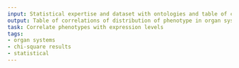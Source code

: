 ```yaml
---
input: Statistical expertise and dataset with ontologies and table of chi-square results
output: Table of correlations of distribution of phenotype in organ systems with expression of genes in the organs
task: Correlate phenotypes with expression levels
tags:
- organ systems
- chi-square results
- statistical
---
```

